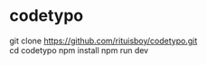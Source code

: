 # codetypo


git clone https://github.com/rituisboy/codetypo.git <br/>
cd codetypo
npm install 
npm run dev
